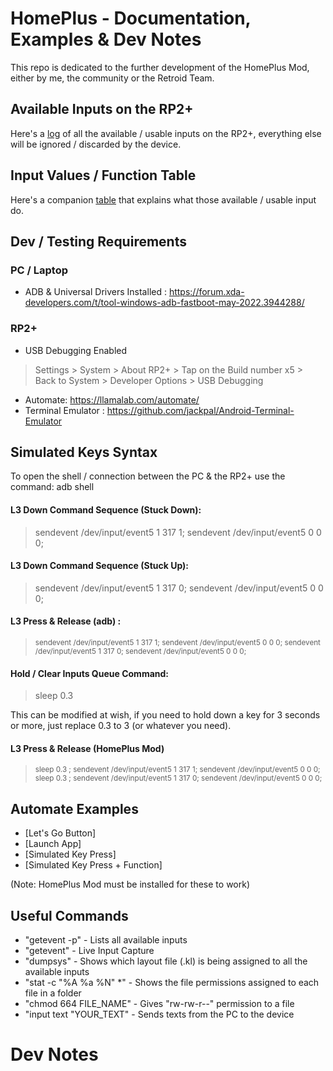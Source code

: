 # HomePlus - Documentation, Examples & Dev Notes

This repo is dedicated to the further development of the HomePlus Mod, either by me, the community or the Retroid Team.

## Available Inputs on the RP2+

Here's a [log]() of all the available / usable inputs on the RP2+, everything else will be ignored / discarded by the device. 

## Input Values / Function Table

Here's a companion [table]() that explains what those available / usable input do.

## Dev / Testing Requirements

### PC / Laptop 

- ADB & Universal Drivers Installed : https://forum.xda-developers.com/t/tool-windows-adb-fastboot-may-2022.3944288/ 

### RP2+

- USB Debugging Enabled 
> Settings > System > About RP2+ > Tap on the Build number x5 > Back to System > Developer Options > USB Debugging
- Automate: https://llamalab.com/automate/
- Terminal Emulator : https://github.com/jackpal/Android-Terminal-Emulator

## Simulated Keys Syntax

To open the shell / connection between the PC & the RP2+ use the command: adb shell

#### L3 Down Command Sequence (Stuck Down):

> sendevent /dev/input/event5 1 317 1; sendevent /dev/input/event5 0 0 0;

#### L3 Down Command Sequence (Stuck Up):

> sendevent /dev/input/event5 1 317 0; sendevent /dev/input/event5 0 0 0;

#### L3 Press & Release (adb) :

> <sub>sendevent /dev/input/event5 1 317 1; sendevent /dev/input/event5 0 0 0; sendevent /dev/input/event5 1 317 0; sendevent /dev/input/event5 0 0 0;</sub>

#### Hold / Clear Inputs Queue Command:

> sleep 0.3 

This can be modified at wish, if you need to hold down a key for 3 seconds or more, just replace 0.3 to 3 (or whatever you need).

#### L3 Press & Release (HomePlus Mod)

> <sub> sleep 0.3 ; sendevent /dev/input/event5 1 317 1; sendevent /dev/input/event5 0 0 0;  sleep 0.3 ; sendevent /dev/input/event5 1 317 0; sendevent /dev/input/event5 0 0 0;</sub>

## Automate Examples 

- [Let's Go Button] 
- [Launch App]
- [Simulated Key Press]
- [Simulated Key Press + Function]

(Note: HomePlus Mod must be installed for these to work)

## Useful Commands

- "getevent -p" - Lists all available inputs
- "getevent" - Live Input Capture
- "dumpsys" - Shows which layout file (.kl) is being assigned to all the available inputs
- "stat -c "%A %a %N" *" - Shows the file permissions assigned to each file in a folder
- "chmod 664 FILE_NAME" - Gives "rw-rw-r--" permission to a file
- "input text "YOUR_TEXT" - Sends texts from the PC to the device

# Dev Notes

